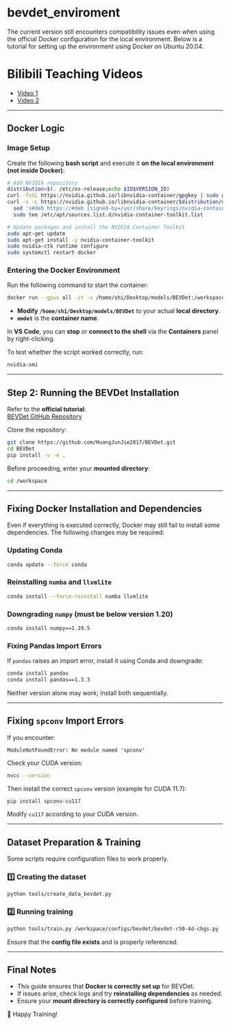 # bevdet_enviroment
The current version still encounters compatibility issues even when using the official Docker configuration for the local environment. Below is a tutorial for setting up the environment using Docker on Ubuntu 20.04.

# Bilibili Teaching Videos

- [Video 1](https://www.bilibili.com/video/BV1s54y1n7Ev/?spm_id_from=333.337.search-card.all.click&vd_source=4b8e5a437540b388abe0e0e23e80b583)
- [Video 2](https://www.bilibili.com/video/BV1Dm4y147eM/?spm_id_from=333.337.search-card.all.click&vd_source=4b8e5a437540b388abe0e0e23e80b583)

---

## Docker Logic

### **Image Setup**
Create the following **bash script** and execute it **on the local environment (not inside Docker)**:

```bash
# Add NVIDIA repository
distribution=$(. /etc/os-release;echo $ID$VERSION_ID)
curl -fsSL https://nvidia.github.io/libnvidia-container/gpgkey | sudo gpg --dearmor -o /usr/share/keyrings/nvidia-container-toolkit-keyring.gpg
curl -s -L https://nvidia.github.io/libnvidia-container/$distribution/nvidia-container-toolkit.list | \
  sed 's#deb https://#deb [signed-by=/usr/share/keyrings/nvidia-container-toolkit-keyring.gpg] https://#g' | \
  sudo tee /etc/apt/sources.list.d/nvidia-container-toolkit.list

# Update packages and install the NVIDIA Container Toolkit
sudo apt-get update
sudo apt-get install -y nvidia-container-toolkit
sudo nvidia-ctk runtime configure
sudo systemctl restart docker
```

### **Entering the Docker Environment**
Run the following command to start the container:
```bash
docker run --gpus all -it -v /home/shi/Desktop/models/BEVDet:/workspace mmdet bash
```
- **Modify `/home/shi/Desktop/models/BEVDet`** to your actual **local directory**.
- **`mmdet`** is the **container name**.

In **VS Code**, you can **stop** or **connect to the shell** via the **Containers** panel by right-clicking.

To test whether the script worked correctly, run:
```bash
nvidia-smi
```

---

## **Step 2: Running the BEVDet Installation**
Refer to the **official tutorial**:  
[BEVDet GitHub Repository](https://github.com/HuangJunJie2017/BEVDet/tree/dev3.0)

Clone the repository:
```bash
git clone https://github.com/HuangJunJie2017/BEVDet.git
cd BEVDet
pip install -v -e .
```

Before proceeding, enter your **mounted directory**:
```bash
cd /workspace
```

---

## **Fixing Docker Installation and Dependencies**
Even if everything is executed correctly, Docker may still fail to install some dependencies. The following changes may be required:

### **Updating Conda**
```bash
conda update --force conda
```

### **Reinstalling `numba` and `llvmlite`**
```bash
conda install --force-reinstall numba llvmlite
```

### **Downgrading `numpy` (must be below version 1.20)**
```bash
conda install numpy==1.19.5
```

### **Fixing Pandas Import Errors**
If `pandas` raises an import error, install it using Conda and downgrade:
```bash
conda install pandas
conda install pandas==1.3.3
```
Neither version alone may work; install both sequentially.

---

## **Fixing `spconv` Import Errors**
If you encounter:
```
ModuleNotFoundError: No module named 'spconv'
```
Check your CUDA version:
```bash
nvcc --version
```
Then install the correct `spconv` version (example for CUDA 11.7):
```bash
pip install spconv-cu117
```
Modify `cu117` according to your CUDA version.

---

## **Dataset Preparation & Training**
Some scripts require configuration files to work properly.

### **1️⃣ Creating the dataset**
```bash
python tools/create_data_bevdet.py
```

### **2️⃣ Running training**
```bash
python tools/train.py /workspace/configs/bevdet/bevdet-r50-4d-cbgs.py
```
Ensure that the **config file exists** and is properly referenced.

---

## **Final Notes**
- This guide ensures that **Docker is correctly set up** for BEVDet.
- If issues arise, check logs and try **reinstalling dependencies** as needed.
- Ensure your **mount directory is correctly configured** before training.

🚀 Happy Training!
